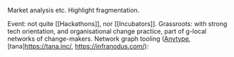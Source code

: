 Market analysis etc.
Highlight fragmentation.

Event: not quite [[Hackathons]], nor [[Incubators]]. 
Grassroots: with strong tech orientation, and organisational change practice, part of g-local networks of change-makers. 
Network graph tooling ([Anytype](https://anytype.io/), [tana]https://tana.inc/, https://infranodus.com/): 